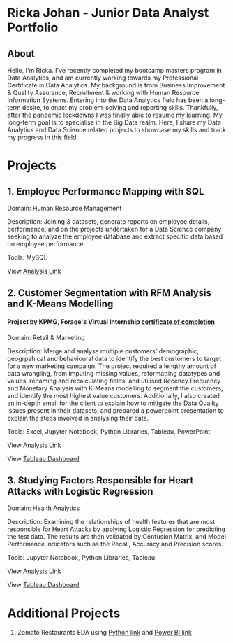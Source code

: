 # Ricka Johan - Junior Data Analyst Portfolio
## About
Hello, I'm Ricka. I've recently completed my bootcamp masters program in Data Analytics, and am currently working towards my Professional Certificate in Data Analytics. My background is from Business Improvement & Quality Assurance, Recruitment & working with Human Resource Information Systems. Entering into the Data Analytics field has been a long-term desire, to enact my problem-solving and reporting skills. Thankfully, after the pandemic lockdowns I was finally able to resume my learning. My long-term goal is to specialise in the Big Data realm. Here, I share my Data Analytics and Data Science related projects to showcase my skills and track my progress in this field. 

# Projects

## 1. Employee Performance Mapping with SQL

Domain: Human Resource Management

Description: Joining 3 datasets, generate reports on employee details,  performance, and on the projects undertaken for a Data Science company seeking to analyze the employee database and extract specific data based on employee performance.

Tools: MySQL

View [Analysis Link](https://github.com/ririi7/DataAnalyst_ProjectsPortfolio/blob/main/cdSQLscienceQtech1.pdf)


## 2. Customer Segmentation with RFM Analysis and K-Means Modelling
#### Project by KPMG, Forage's Virtual Internship [certificate of completion](https://github.com/ririi7/DataAnalyst_ProjectsPortfolio/blob/main/KPMG%20AU_9uBbwoovpYXJDNtNs_1673847610052_completion_certificate.pdf)

Domain: Retail & Marketing

Description: Merge and analyse multiple customers' demographic, geogrpahical and behavioural data to identify the best customers to target for a new marketing campaign. The project required a lengthy amount of data wrangling, from imputing missing values, reformatting datatypes and values, renaming and recalculating fields, and utilised Recency Frequency and Monetary Analysis with K-Means modelling to segment the customers, and identify the most highest value customers. Additionally, I also created an in-depth email for the client to explain how to mitigate the Data Quality issues present in their datasets, and prepared a powerpoint presentation to explain the steps involved in analysing their data.

Tools: Excel, Jupyter Notebook, Python Libraries, Tableau, PowerPoint

View [Analysis Link](https://github.com/ririi7/DataAnalyst_ProjectsPortfolio/blob/main/mini-Forage's%20KPMG%20for%20Sprocket%20Central%20Pty%20Ltd-Copy1.pdf)

View [Tableau Dashboard](https://public.tableau.com/views/SprocketCentralCustomerSegmentation/Dashboard1?:language=en-US&:display_count=n&:origin=viz_share_link)



## 3. Studying Factors Responsible for Heart Attacks with Logistic Regression
Domain: Health Analytics

Description: Examining the relationships of health features that are most responsible for Heart Attacks by applying Logistic Regression for predicting the test data. The results are then validated by Confusion Matrix, and Model Performance indicators such as the Recall, Accuracy and Precision scores.

Tools: Jupyter Notebook, Python Libraries, Tableau

View [Analysis Link](https://github.com/ririi7/DataAnalyst_ProjectsPortfolio/blob/main/Capstone%20Project%203.pdf)

View [Tableau Dashboard](https://public.tableau.com/views/HeartAttackFactors_16738268795260/Dashboard1?:language=en-US&:display_count=n&:origin=viz_share_link)




# Additional Projects
1. Zomato Restaurants EDA using [Python link](https://github.com/ririi7/DataAnalyst_ProjectsPortfolio/blob/main/checkedcapstone1restaurants.pdf) and [Power BI link](https://github.com/ririi7/DataAnalyst_ProjectsPortfolio/blob/main/Zomato%20PDF%20Portfolio.pdf)
